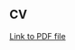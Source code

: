 ## CV  
[Link to PDF file](https://drive.google.com/file/d/1RwnRubI_ifQsUd__KQfXdcrTRjnfBPey/view?usp=sharing)

